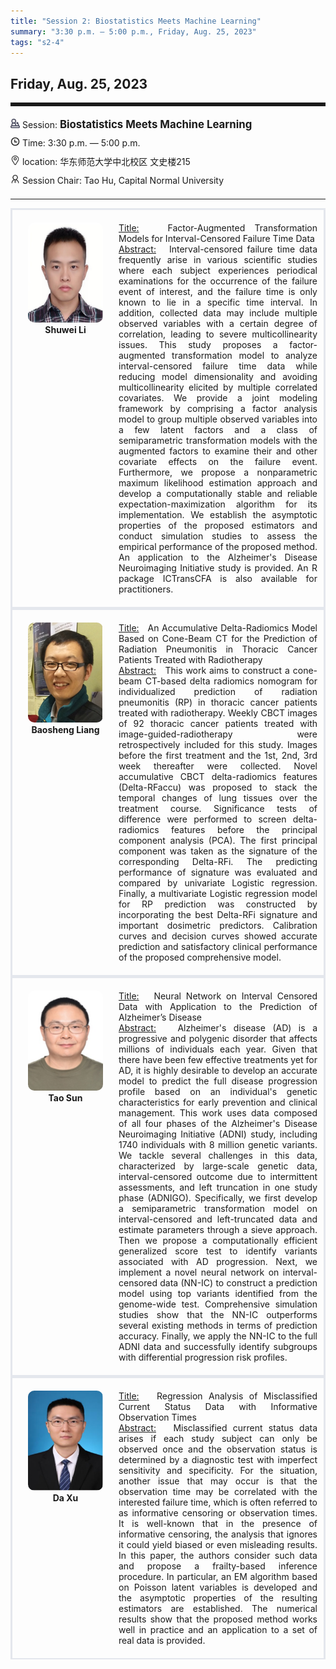 ```yaml
---
title: "Session 2: Biostatistics Meets Machine Learning"
summary: "3:30 p.m. — 5:00 p.m., Friday, Aug. 25, 2023"
tags: "s2-4"
---
```


Friday, Aug. 25, 2023
------


<hr style="border: 0; border-top: 5px solid;">

<div class="tip">
    <img class="icon" src="/icon/yanjiang.png" />
    Session: <span class="font-bold" style="font-size:120%">Biostatistics Meets Machine Learning</span>
</div>

<div class="tip">
    <img class="icon" src="/icon/shizhong.png" />
    Time: 3:30 p.m. — 5:00 p.m.
</div>
<div class="tip">
    <img class="icon" src="/icon/didian.png" />
    location: 华东师范大学中北校区 文史楼215
</div>


<div class="tip">
    <img class="icon" src="/icon/lingdao.png" />
    Session Chair: Tao Hu, Capital Normal University
</div>


________________________________________

<div class="row">
    <div class="left">
        <img src="/images/shuwei.png" class="avatar" />
        <div class="font-small font-bold">
            <a>
                Shuwei Li
            </a>
        </div>
    </div>
    <div class="right">
        <div class="font-small">
            <u>Title:</u> &nbsp;
            Factor-Augmented Transformation Models for Interval-Censored Failure Time Data
        </div>
        <div class="content font-small">
            <u>Abstract:</u> &nbsp;
            Interval-censored failure time data frequently arise in various scientific studies where each subject experiences periodical examinations for the occurrence of the failure event of interest, and the failure time is only known to lie in a specific time interval. In addition, collected data may include multiple observed variables with a certain degree of correlation, leading to severe multicollinearity issues. This study proposes a factor-augmented transformation model to analyze interval-censored failure time data while reducing model dimensionality and avoiding multicollinearity elicited by multiple correlated covariates.
            We provide a joint modeling framework by comprising a factor analysis model to group multiple observed variables into a few latent factors and a class of semiparametric transformation models with the augmented factors to examine their and other covariate effects on the failure event. Furthermore, we propose a nonparametric maximum likelihood estimation approach and develop a computationally stable and reliable expectation-maximization algorithm for its implementation. We establish the asymptotic properties of the proposed estimators and conduct simulation studies to assess the empirical performance of the proposed method. An application to the Alzheimer's Disease Neuroimaging Initiative study is provided. An R package  ICTransCFA is also available for practitioners. 
        </div>
    </div>
</div>

<div class="row">
    <div class="left">
        <img src="/images/baosheng.png" class="avatar" />
        <div class="font-small font-bold">
            <a>
                Baosheng Liang
            </a>
        </div>
    </div>
    <div class="right">
        <div class="font-small">
            <u>Title:</u> &nbsp;
            An Accumulative Delta-Radiomics Model Based on Cone-Beam CT for the Prediction of Radiation Pneumonitis in Thoracic Cancer Patients Treated with Radiotherapy
        </div>
        <div class="content font-small">
            <u>Abstract:</u> &nbsp;
            This work aims to construct a cone-beam CT-based delta radiomics nomogram for individualized prediction of radiation pneumonitis (RP) in thoracic cancer patients treated with radiotherapy. Weekly CBCT images of 92 thoracic cancer patients treated with image-guided-radiotherapy were retrospectively included for this study. Images before the first treatment and the 1st, 2nd, 3rd week thereafter were collected. Novel accumulative CBCT delta-radiomics features (Delta-RFaccu) was proposed to stack the temporal changes of lung tissues over the treatment course. Significance tests of difference were performed to screen delta-radiomics features before the principal component analysis (PCA). The first principal component was taken as the signature of the corresponding Delta-RFi. The predicting performance of signature was evaluated and compared by univariate Logistic regression. Finally, a multivariate Logistic regression model for RP prediction was constructed by incorporating the best Delta-RFi signature and important dosimetric predictors. Calibration curves and decision curves showed accurate prediction and satisfactory clinical performance of the proposed comprehensive model. 
        </div>
    </div>
</div>

<div class="row">
    <div class="left">
        <img src="/images/suntao.png" class="avatar" />
        <div class="font-small font-bold">
            <a>
                Tao Sun
            </a>
        </div>
    </div>
    <div class="right">
        <div class="font-small">
            <u>Title:</u> &nbsp;
            Neural Network on Interval Censored Data with Application to the Prediction of Alzheimer’s Disease
        </div>
        <div class="content font-small">
            <u>Abstract:</u> &nbsp;
            Alzheimer's disease (AD) is a progressive and polygenic disorder that affects millions of individuals each year. Given that there have been few effective treatments yet for AD, it is highly desirable to develop an accurate model to predict the full disease progression profile based on an individual's genetic characteristics for early prevention and clinical management. This work uses data composed of all four phases of the Alzheimer's Disease Neuroimaging Initiative (ADNI) study, including 1740 individuals with 8 million genetic variants. We tackle several challenges in this data, characterized by large-scale genetic data, interval-censored outcome due to intermittent assessments, and left truncation in one study phase (ADNIGO). Specifically, we first develop a semiparametric transformation model on interval-censored and left-truncated data and estimate parameters through a sieve approach. Then we propose a computationally efficient generalized score test to identify variants associated with AD progression. Next, we implement a novel neural network on interval-censored data (NN-IC) to construct a prediction model using top variants identified from the genome-wide test. Comprehensive simulation studies show that the NN-IC outperforms several existing methods in terms of prediction accuracy. Finally, we apply the NN-IC to the full ADNI data and successfully identify subgroups with differential progression risk profiles.
        </div>
    </div>
</div>

<div class="row">
    <div class="left">
        <img src="/images/xuda.png" class="avatar" />
        <div class="font-small font-bold">
            <a>
                Da Xu
            </a>
        </div>
    </div>
    <div class="right">
        <div class="font-small">
            <u>Title:</u> &nbsp;
            Regression Analysis of Misclassified Current Status Data with Informative Observation Times 
        </div>
        <div class="content font-small">
            <u>Abstract:</u> &nbsp;
            Misclassified current status data arises if each study subject can only be observed once and the observation status is determined by a diagnostic test with imperfect sensitivity and specificity. For the situation, another issue that may occur is that the observation time may be correlated with the interested failure time, which is often referred to as informative censoring or observation times. It is well-known that in the presence of informative censoring, the analysis that ignores it could yield biased or even misleading results. In this paper, the authors consider such data and propose a frailty-based inference procedure. In particular, an EM algorithm based on Poisson latent variables is developed and the asymptotic properties of the resulting estimators are established. The numerical results show that the proposed method works well in practice and an application to a set of real data is provided. 
        </div>
    </div>
</div>

<style>

.tip {
    height: 30px;
    line-height: 30px;
}

.icon {
    width: 15px;
}

.row {
    padding: 10px; 
    height: auto; 
    border-bottom-width: 2px; 
    border-style: solid; 
    border-color: #E4E7ED; 
    padding-bottom: 20px; 
    padding-top: 20px;
    display: flex; 
    text-align: justify;
}

.left {
    min-width: 150px !important;
    text-align: center;
}

.avatar {
    width: 120px;
    height: 160px;
    max-width: 100%;
    border-radius: 10px;
}

.right {
    margin-left: 10px; 
    max-width: 80%;
}


.font-small {
    /* font-size: 16px; */
}

.font-bold {
    font-weight: bold;
}
</style>